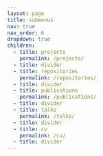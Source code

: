 ```yaml
---
layout: page
title: submenus
nav: true
nav_order: 6
dropdown: true
children:
  - title: projects
    permalink: /projects/
  - title: divider
  - title: repositories
    permalink: /repositories/
  - title: divider
  - title: publications
    permalink: /publications/
  - title: divider
  - title: talks
    permalink: /talks/
  - title: divider
  - title: cv
    permalink: /cv/
  - title: divider
---
```

